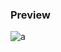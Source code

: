 
### Preview
![a](https://github.com/Eazvy/UILibs/blob/main/Notifications/Iris/Screenshot%202022-11-28%20010229.png?raw=true)

